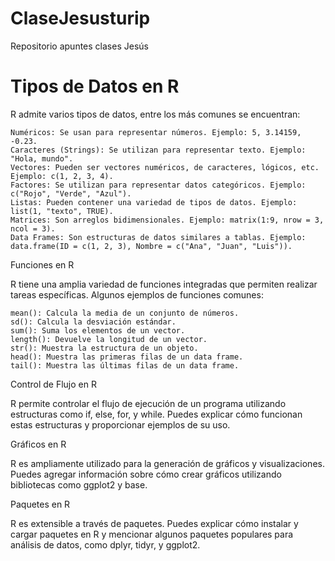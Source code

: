 # ClaseJesusturip
Repositorio apuntes clases Jesús

# Tipos de Datos en R

R admite varios tipos de datos, entre los más comunes se encuentran:

    Numéricos: Se usan para representar números. Ejemplo: 5, 3.14159, -0.23.
    Caracteres (Strings): Se utilizan para representar texto. Ejemplo: "Hola, mundo".
    Vectores: Pueden ser vectores numéricos, de caracteres, lógicos, etc. Ejemplo: c(1, 2, 3, 4).
    Factores: Se utilizan para representar datos categóricos. Ejemplo: c("Rojo", "Verde", "Azul").
    Listas: Pueden contener una variedad de tipos de datos. Ejemplo: list(1, "texto", TRUE).
    Matrices: Son arreglos bidimensionales. Ejemplo: matrix(1:9, nrow = 3, ncol = 3).
    Data Frames: Son estructuras de datos similares a tablas. Ejemplo: data.frame(ID = c(1, 2, 3), Nombre = c("Ana", "Juan", "Luis")).

Funciones en R

R tiene una amplia variedad de funciones integradas que permiten realizar tareas específicas. Algunos ejemplos de funciones comunes:

    mean(): Calcula la media de un conjunto de números.
    sd(): Calcula la desviación estándar.
    sum(): Suma los elementos de un vector.
    length(): Devuelve la longitud de un vector.
    str(): Muestra la estructura de un objeto.
    head(): Muestra las primeras filas de un data frame.
    tail(): Muestra las últimas filas de un data frame.

Control de Flujo en R

R permite controlar el flujo de ejecución de un programa utilizando estructuras como if, else, for, y while. Puedes explicar cómo funcionan estas estructuras y proporcionar ejemplos de su uso.

Gráficos en R

R es ampliamente utilizado para la generación de gráficos y visualizaciones. Puedes agregar información sobre cómo crear gráficos utilizando bibliotecas como ggplot2 y base.

Paquetes en R

R es extensible a través de paquetes. Puedes explicar cómo instalar y cargar paquetes en R y mencionar algunos paquetes populares para análisis de datos, como dplyr, tidyr, y ggplot2.
